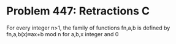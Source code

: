 # Problem 447: Retractions C
For every integer n&gt;1, the family of functions fn,a,b is defined by
fn,a,b(x)≡ax+b mod n for a,b,x integer and 0
